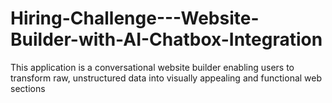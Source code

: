 # Hiring-Challenge---Website-Builder-with-AI-Chatbox-Integration
This application is a conversational website builder enabling users to transform raw, unstructured data into visually appealing and functional web sections 

